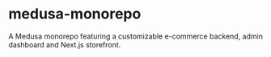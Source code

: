 # medusa-monorepo

A Medusa monorepo featuring a customizable e-commerce backend, admin dashboard and Next.js storefront.
